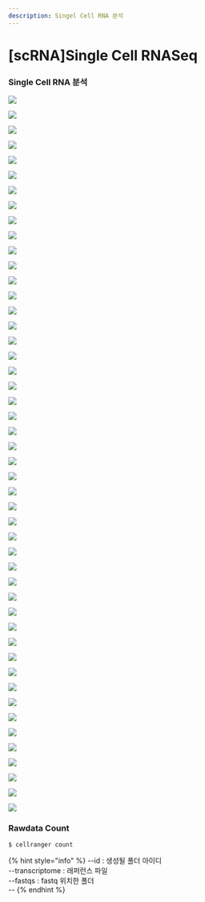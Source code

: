 ```yaml
---
description: Singel Cell RNA 분석
---
```


# \[scRNA]Single Cell RNASeq

### Single Cell RNA 분석 

![](<../../.gitbook/assets/image (249).png>)

![](<../../.gitbook/assets/image (250).png>)

![](<../../.gitbook/assets/image (271).png>)



![](<../../.gitbook/assets/image (264).png>)



![](<../../.gitbook/assets/image (294).png>)

![](<../../.gitbook/assets/image (265).png>)



![](<../../.gitbook/assets/image (295).png>)



![](<../../.gitbook/assets/image (258).png>)



![](<../../.gitbook/assets/image (274).png>)

![](<../../.gitbook/assets/image (275).png>)

![](<../../.gitbook/assets/image (281).png>)

![](<../../.gitbook/assets/image (259).png>)

![](<../../.gitbook/assets/image (253).png>)

![](<../../.gitbook/assets/image (286).png>)

![](<../../.gitbook/assets/image (260).png>)

![](<../../.gitbook/assets/image (291).png>)

![](<../../.gitbook/assets/image (279).png>)

![](<../../.gitbook/assets/image (257).png>)

![](<../../.gitbook/assets/image (277).png>)

![](<../../.gitbook/assets/image (255).png>)



![](<../../.gitbook/assets/image (290).png>)

![](<../../.gitbook/assets/image (285).png>)

![](<../../.gitbook/assets/image (293).png>)

![](<../../.gitbook/assets/image (284).png>)

![](<../../.gitbook/assets/image (289).png>)

![](<../../.gitbook/assets/image (268).png>)

![](<../../.gitbook/assets/image (278).png>)

![](<../../.gitbook/assets/image (263).png>)

![](<../../.gitbook/assets/image (280).png>)

![](<../../.gitbook/assets/image (261).png>)

![](<../../.gitbook/assets/image (287).png>)

![](<../../.gitbook/assets/image (251).png>)

![](<../../.gitbook/assets/image (262).png>)

![](<../../.gitbook/assets/image (256).png>)

![](<../../.gitbook/assets/image (266).png>)

![](<../../.gitbook/assets/image (270).png>)



![](<../../.gitbook/assets/image (273).png>)

![](<../../.gitbook/assets/image (267).png>)



![](<../../.gitbook/assets/image (296).png>)

![](<../../.gitbook/assets/image (292).png>)



![](<../../.gitbook/assets/image (276).png>)



![](<../../.gitbook/assets/image (272).png>)



![](<../../.gitbook/assets/image (282).png>)



![](<../../.gitbook/assets/image (288).png>)

![](<../../.gitbook/assets/image (254).png>)



![](<../../.gitbook/assets/image (252).png>)



![](<../../.gitbook/assets/image (283).png>)

![](<../../.gitbook/assets/image (269).png>)





### Rawdata Count 

```
$ cellranger count 
```

{% hint style="info" %}
\--id : 생성될 폴더 아이디\
\--transcriptome : 래퍼런스 파일\
\--fastqs : fastq 위치한 폴더\
\--
{% endhint %}

